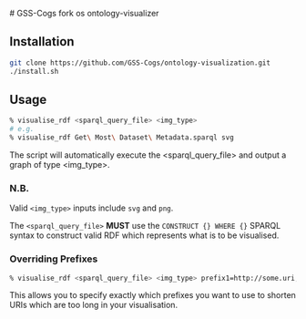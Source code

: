 # GSS-Cogs fork os ontology-visualizer

## Installation
```bash
git clone https://github.com/GSS-Cogs/ontology-visualization.git
./install.sh
```

## Usage
``` bash
% visualise_rdf <sparql_query_file> <img_type>
# e.g.
% visualise_rdf Get\ Most\ Dataset\ Metadata.sparql svg
```

The script will automatically execute the <sparql_query_file> and output a graph of type <img_type>.

### N.B.

Valid `<img_type>` inputs include `svg` and `png`.

The `<sparql_query_file>` **MUST** use the `CONSTRUCT {} WHERE {}` SPARQL syntax to construct valid RDF which represents what is to be visualised.

### Overriding Prefixes

```bash
% visualise_rdf <sparql_query_file> <img_type> prefix1=http://some.uri,prefix2=http://some.other.uri
```

This allows you to specify exactly which prefixes you want to use to shorten URIs which are too long in your visualisation.
